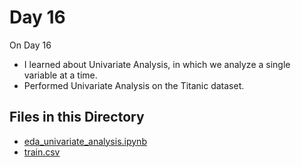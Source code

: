 # Day 16

On Day 16
- I learned about Univariate Analysis, in which we analyze a single variable at a time.
- Performed Univariate Analysis on the Titanic dataset.

## Files in this Directory

- [eda_univariate_analysis.ipynb](eda_univariate_analysis.ipynb)
- [train.csv](train.csv)